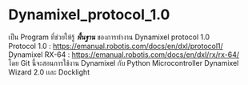 # Dynamixel_protocol_1.0
เป็น Program ที่ช่วยให้รู้ _**พื้นฐาน**_ ของการทำงาน Dynamixel protocol 1.0<br>
Protocol 1.0 : https://emanual.robotis.com/docs/en/dxl/protocol1/<br>
Dynamixel RX-64 : https://emanual.robotis.com/docs/en/dxl/rx/rx-64/<br>
โดย Git นี้จะสอนการใช้งาน Dynamixel กับ Python Microcontroller Dynamixel Wizard 2.0 เเละ Docklight<br>

